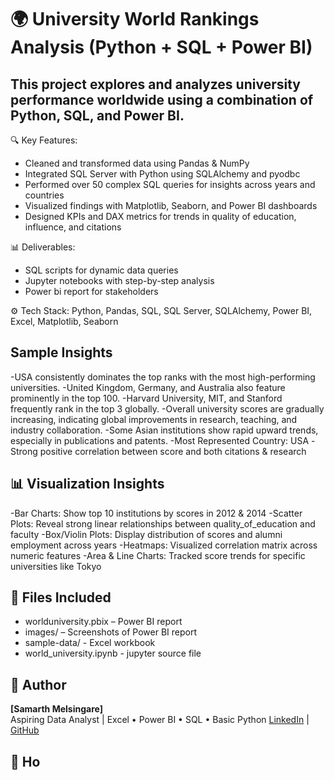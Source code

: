 # 🌍 University World Rankings Analysis (Python + SQL + Power BI)
## This project explores and analyzes university performance worldwide using a combination of Python, SQL, and Power BI.

🔍 Key Features:
- 	Cleaned and transformed data using Pandas & NumPy
- 	Integrated SQL Server with Python using SQLAlchemy and pyodbc
- 	Performed over 50 complex SQL queries for insights across years and countries
- 	Visualized findings with Matplotlib, Seaborn, and Power BI dashboards
- 	Designed KPIs and DAX metrics for trends in quality of education, influence, and citations

📊 Deliverables:
-	SQL scripts for dynamic data queries
-	Jupyter notebooks with step-by-step analysis
-	Power bi report for stakeholders

⚙️ Tech Stack:
Python, Pandas, SQL, SQL Server, SQLAlchemy, Power BI, Excel, Matplotlib, Seaborn

## Sample Insights
-USA consistently dominates the top ranks with the most high-performing universities.
-United Kingdom, Germany, and Australia also feature prominently in the top 100.
-Harvard University, MIT, and Stanford frequently rank in the top 3 globally.
-Overall university scores are gradually increasing, indicating global improvements in research, teaching, and industry collaboration.
-Some Asian institutions show rapid upward trends, especially in publications and patents.
-Most Represented Country: USA
-Strong positive correlation between score and both citations & research

## 📊 Visualization Insights
-Bar Charts: Show top 10 institutions by scores in 2012 & 2014
-Scatter Plots: Reveal strong linear relationships between quality_of_education and faculty
-Box/Violin Plots: Display distribution of scores and alumni employment across years
-Heatmaps: Visualized correlation matrix across numeric features
-Area & Line Charts: Tracked score trends for specific universities like Tokyo

## 📁 Files Included
- worlduniversity.pbix – Power BI report
- images/ – Screenshots of Power BI report
- sample-data/ - Excel workbook
- world_university.ipynb - jupyter source file

## 👤 Author
**[Samarth Melsingare]**  
Aspiring Data Analyst | Excel • Power BI • SQL • Basic Python 
[LinkedIn](https://www.linkedin.com/in/samarth-melsingare/) | [GitHub](https://github.com/Samarth-Melsingare/World-University-Ranking)

## 🔗 Ho
